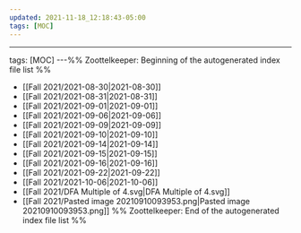 ```yaml
---
updated: 2021-11-18_12:18:43-05:00
tags: [MOC]
---
```

---
tags: [MOC]
---%% Zoottelkeeper: Beginning of the autogenerated index file list  %%
-  [[Fall 2021/2021-08-30|2021-08-30]]
-  [[Fall 2021/2021-08-31|2021-08-31]]
-  [[Fall 2021/2021-09-01|2021-09-01]]
-  [[Fall 2021/2021-09-06|2021-09-06]]
-  [[Fall 2021/2021-09-09|2021-09-09]]
-  [[Fall 2021/2021-09-10|2021-09-10]]
-  [[Fall 2021/2021-09-14|2021-09-14]]
-  [[Fall 2021/2021-09-15|2021-09-15]]
-  [[Fall 2021/2021-09-16|2021-09-16]]
-  [[Fall 2021/2021-09-22|2021-09-22]]
-  [[Fall 2021/2021-10-06|2021-10-06]]
-  [[Fall 2021/DFA Multiple of 4.svg|DFA Multiple of 4.svg]]
-  [[Fall 2021/Pasted image 20210910093953.png|Pasted image 20210910093953.png]]
%% Zoottelkeeper: End of the autogenerated index file list  %%
